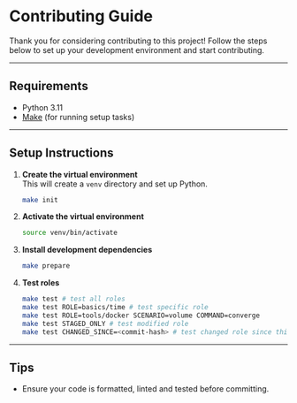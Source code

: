 # Contributing Guide

Thank you for considering contributing to this project! Follow the steps below to set up your development environment and start contributing.

---

## Requirements

- Python 3.11
- [Make](https://www.gnu.org/software/make/) (for running setup tasks)

---

## Setup Instructions

1. **Create the virtual environment**  
   This will create a `venv` directory and set up Python.

   ```bash
   make init
   ```

2. **Activate the virtual environment**

   ```bash
   source venv/bin/activate
   ```

3. **Install development dependencies**

   ```bash
   make prepare
   ```

3. **Test roles**
    
   ```bash
   make test # test all roles
   make test ROLE=basics/time # test specific role
   make test ROLE=tools/docker SCENARIO=volume COMMAND=converge
   make test STAGED_ONLY # test modified role
   make test CHANGED_SINCE=<commit-hash> # test changed role since this commit
   ```

---

## Tips

- Ensure your code is formatted, linted and tested before committing.
